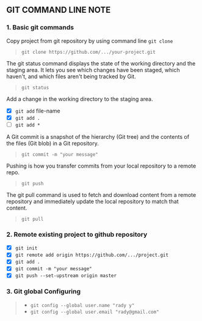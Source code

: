 ## GIT COMMAND LINE NOTE
### 1. Basic git commands

Copy project from git repository by using command line `git clone`
> `git clone https://github.com/.../your-project.git`

The git status command displays the state of the working directory and the staging area. It lets you see which changes have been staged, which haven't, and which files aren't being tracked by Git.
> `git status`

Add a change in the working directory to the staging area. 
- [x] `git add` file-name
- [x]  `git add .`
- [ ] `git add *`

A Git commit is a snapshot of the hierarchy (Git tree) and the contents of the files (Git blob) in a Git repository.
> `git commit -m "your message"`

Pushing is how you transfer commits from your local repository to a remote repo. 
> `git push`

The git pull command is used to fetch and download content from a remote repository and immediately update the local repository to match that content. 
> `git pull`

### 2. Remote existing project to github repository

- [x] `git init` 
- [x] `git remote add origin https://github.com/.../project.git`
- [x] `git add .`
- [x] `git commit -m "your message"` 
- [x] `git push --set-upstream origin master`

### 3. Git global Configuring
>- `git config --global user.name "rady y"`
>- `git config --global user.email "rady@gmail.com"`
